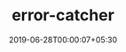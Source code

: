 ---
title: "error-catcher"
date: 2019-06-28T00:00:07+05:30
type: "organisations"
org_name: "Symfony"
repo_desc: "The ErrorCatcher component provides tools to manage and display errors and exceptions."
repo_link: https://github.com/symfony/error-catcher
---